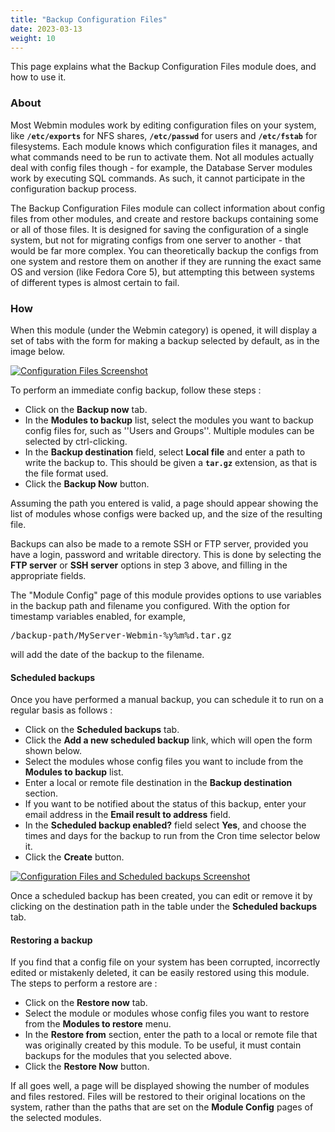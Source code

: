 ```yaml
---
title: "Backup Configuration Files"
date: 2023-03-13
weight: 10
---
```



This page explains what the Backup Configuration Files module does, and how to use it.

### About
Most Webmin modules work by editing configuration files on your system, like **`/etc/exports`** for NFS shares, **`/etc/passwd`** for users and **`/etc/fstab`** for filesystems.
Each module knows which configuration files it manages, and what commands need to be run to activate them. Not all modules actually deal with config files though - for example, the Database Server modules work by executing SQL commands. As such, it cannot participate in the configuration backup process.

The Backup Configuration Files module can collect information about config files from other modules, and create and restore backups containing some or all of those files.
It is designed for saving the configuration of a single system, but not for migrating configs from one server to another - that would be far more complex. You can theoretically backup the configs from one system and restore them on another if they are running the exact same OS and version (like Fedora Core 5), but attempting this between systems of different types is almost certain to fail.

### How
When this module (under the Webmin category) is opened, it will display a set of tabs with the form for making a backup selected by default, as in the image below. 

[![](/images/docs/screenshots/light/webmin/backup_configuration_files.png "Configuration Files Screenshot")](/images/docs/screenshots/light/webmin/backup_configuration_files.png)

To perform an immediate config backup, follow these steps :

- Click on the **Backup now** tab.
- In the **Modules to backup** list, select the modules you want to backup config files for, such as ''Users and Groups''. Multiple modules can be selected by ctrl-clicking.
- In the **Backup destination** field, select **Local file** and enter a path to write the backup to. This should be given a **`tar.gz`** extension, as that is the file format used.
- Click the **Backup Now** button.

Assuming the path you entered is valid, a page should appear showing the list of modules whose configs were backed up, and the size of the resulting file.

Backups can also be made to a remote SSH or FTP server, provided you have a login, password and writable directory. This is done by selecting the **FTP server** or **SSH server** options in step 3 above, and filling in the appropriate fields.

The "Module Config" page of this module provides options to use variables in the backup path and filename you configured. With the option for timestamp variables enabled, for example, 
<pre>/backup-path/MyServer-Webmin-%y%m%d.tar.gz</pre> will add the date of the backup to the filename.

#### Scheduled backups
Once you have performed a manual backup, you can schedule it to run on a regular basis as follows :
- Click on the **Scheduled backups** tab.
- Click the **Add a new scheduled backup** link, which will open the form shown below.
- Select the modules whose config files you want to include from the **Modules to backup** list.
- Enter a local or remote file destination in the **Backup destination** section.
- If you want to be notified about the status of this backup, enter your email address in the **Email result to address** field.
- In the **Scheduled backup enabled?** field select **Yes**, and choose the times and days for the backup to run from the Cron time selector below it.
- Click the **Create** button.

[![](/images/docs/screenshots/light/webmin/backup_configuration_files_-_scheduled.png "Configuration Files and Scheduled backups Screenshot")](/images/docs/screenshots/light/webmin/backup_configuration_files_-_scheduled.png)

Once a scheduled backup has been created, you can edit or remove it by clicking on the destination path in the table under the **Scheduled backups** tab.

#### Restoring a backup
If you find that a config file on your system has been corrupted, incorrectly edited or mistakenly deleted, it can be easily restored using this module. The steps to perform a restore are :

- Click on the **Restore now** tab.
- Select the module or modules whose config files you want to restore from the **Modules to restore** menu.
- In the **Restore from** section, enter the path to a local or remote file that was originally created by this module. To be useful, it must contain backups for the modules that you selected above.
- Click the **Restore Now** button.

If all goes well, a page will be displayed showing the number of modules and files restored. Files will be restored to their original locations on the system, rather than the paths that are set on the **Module Config** pages of the selected modules.

